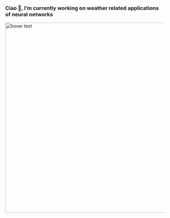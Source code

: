### Ciao 🌱, I’m currently working on weather related applications of neural networks
<p align="left">
  <img src="https://github.com/fmerizzi/fmerizzi/blob/main/flatgif.gif" width="600" title="hover text">
</p>

<!--
**fmerizzi/fmerizzi** is a ✨ _special_ ✨ repository because its `README.md` (this file) appears on your GitHub profile.

Here are some ideas to get you started:

- 🔭 I’m currently working on ...
- 🌱 I’m currently learning ...
- 👯 I’m looking to collaborate on ...
- 🤔 I’m looking for help with ...
- 💬 Ask me about ...
- 📫 How to reach me: ...
- 😄 Pronouns: ...
- ⚡ Fun fact: ...
-->
